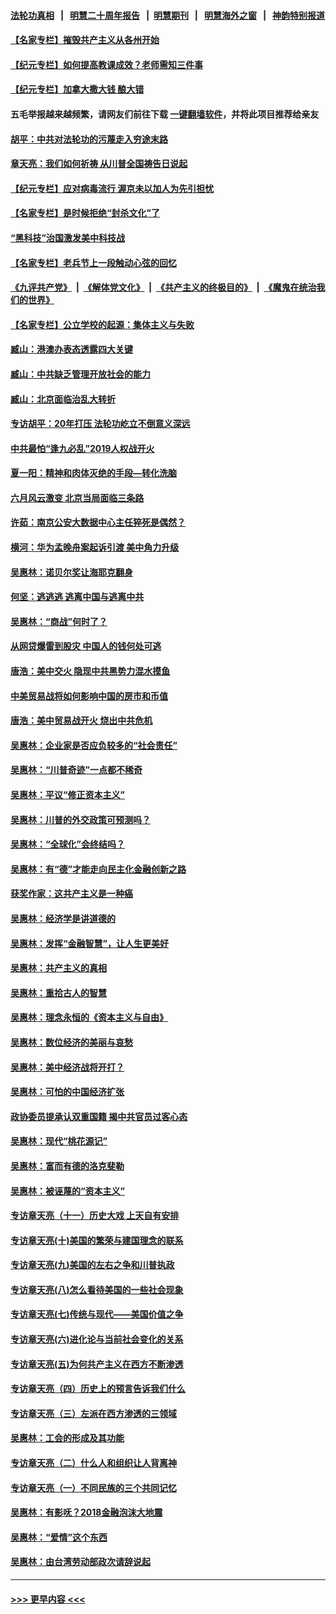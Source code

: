 #### [法轮功真相](https://github.com/gfw-breaker/truth/blob/master/README.md?t=0) &nbsp;&nbsp;|&nbsp;&nbsp; [明慧二十周年报告](https://github.com/gfw-breaker/mh-reports/blob/master/README.md?t=0) &nbsp;&nbsp;|&nbsp;&nbsp;[明慧期刊](https://github.com/gfw-breaker/mh-qikan) &nbsp;&nbsp;|&nbsp;&nbsp; [明慧海外之窗](https://github.com/gfw-breaker/mh-news/blob/master/README.md?t=0) &nbsp;&nbsp;|&nbsp;&nbsp; [神韵特别报道](https://github.com/gfw-breaker/mh-news/blob/master/shenyun.md?t=0)
#### [【名家专栏】摧毁共产主义从各州开始](../pages/nsc423/n13076376.md?t=07222251) 
#### [【纪元专栏】如何提高教课成效？老师需知三件事](../pages/nsc423/n12417848.md?t=07222251) 
#### [【纪元专栏】加拿大撒大钱 酿大错](../pages/nsc423/n12406564.md?t=07222251) 
#### 五毛举报越来越频繁，请网友们前往下载 [一键翻墙软件](https://github.com/gfw-breaker/ssr-accounts)，并将此项目推荐给亲友
#### [胡平：中共对法轮功的污蔑走入穷途末路](../pages/nsc423/n12266737.md?t=07222251) 
#### [章天亮：我们如何祈祷 从川普全国祷告日说起](../pages/nsc423/n11944627.md?t=07222251) 
#### [【纪元专栏】应对病毒流行 渥京未以加人为先引担忧](../pages/nsc423/n11875714.md?t=07222251) 
#### [【名家专栏】是时候拒绝“封杀文化”了](../pages/nsc423/n11814093.md?t=07222251) 
#### [“黑科技”治国激发美中科技战](../pages/nsc423/n11638056.md?t=07222251) 
#### [【名家专栏】老兵节上一段触动心弦的回忆](../pages/nsc423/n11646016.md?t=07222251) 
#### [《九评共产党》](https://github.com/begood0513/9ping.md/blob/master/README.md) &nbsp;|&nbsp; [《解体党文化》](../../../../jtdwh.md/blob/master/README.md)  &nbsp;|&nbsp; [《共产主义的终极目的》](../../../../gczydzjmd.md/blob/master/README.md) &nbsp;|&nbsp; [《魔鬼在统治我们的世界》](../../../../mgztzwmdsj.md/blob/master/README.md) 
#### [【名家专栏】公立学校的起源：集体主义与失败](../pages/nsc423/n11601833.md?t=07222251) 
#### [臧山：港澳办表态透露四大关键](../pages/nsc423/n11421628.md?t=07222251) 
#### [臧山：中共缺乏管理开放社会的能力](../pages/nsc423/n11407457.md?t=07222251) 
#### [臧山：北京面临治乱大转折](../pages/nsc423/n11406895.md?t=07222251) 
#### [专访胡平：20年打压 法轮功屹立不倒意义深远](../pages/nsc423/n11398800.md?t=07222251) 
#### [中共最怕“逢九必乱”2019人权战开火](../pages/nsc423/n11385248.md?t=07222251) 
#### [夏一阳：精神和肉体灭绝的手段—转化洗脑](../pages/nsc423/n11368250.md?t=07222251) 
#### [六月风云激变 北京当局面临三条路](../pages/nsc423/n11313668.md?t=07222251) 
#### [许茹：南京公安大数据中心主任猝死是偶然？](../pages/nsc423/n11064744.md?t=07222251) 
#### [横河：华为孟晚舟案起诉引渡 美中角力升级](../pages/nsc423/n11027230.md?t=07222251) 
#### [吴惠林：诺贝尔奖让海耶克翻身](../pages/nsc423/n10890049.md?t=07222251) 
#### [何坚：逃逃逃 逃离中国与逃离中共](../pages/nsc423/n10592891.md?t=07222251) 
#### [吴惠林：“商战”何时了？](../pages/nsc423/n10573558.md?t=07222251) 
#### [从网贷爆雷到股灾 中国人的钱何处可逃](../pages/nsc423/n10572800.md?t=07222251) 
#### [唐浩：美中交火 隐现中共黑势力混水摸鱼](../pages/nsc423/n10544040.md?t=07222251) 
#### [中美贸易战将如何影响中国的房市和币值](../pages/nsc423/n10543697.md?t=07222251) 
#### [唐浩：美中贸易战开火 烧出中共危机](../pages/nsc423/n10540126.md?t=07222251) 
#### [吴惠林：企业家是否应负较多的“社会责任”](../pages/nsc423/n10535022.md?t=07222251) 
#### [吴惠林：“川普奇迹”一点都不稀奇](../pages/nsc423/n10512808.md?t=07222251) 
#### [吴惠林：平议“修正资本主义”](../pages/nsc423/n10495724.md?t=07222251) 
#### [吴惠林：川普的外交政策可预测吗？](../pages/nsc423/n10462387.md?t=07222251) 
#### [吴惠林：“全球化”会终结吗？](../pages/nsc423/n10452838.md?t=07222251) 
#### [吴惠林：有“德”才能走向民主化金融创新之路](../pages/nsc423/n10432292.md?t=07222251) 
#### [获奖作家：这共产主义是一种癌](../pages/nsc423/n10431541.md?t=07222251) 
#### [吴惠林：经济学是讲道德的](../pages/nsc423/n10398014.md?t=07222251) 
#### [吴惠林：发挥“金融智慧”，让人生更美好](../pages/nsc423/n10375019.md?t=07222251) 
#### [吴惠林：共产主义的真相](../pages/nsc423/n10351394.md?t=07222251) 
#### [吴惠林：重拾古人的智慧](../pages/nsc423/n10337691.md?t=07222251) 
#### [吴惠林：理念永恒的《资本主义与自由》](../pages/nsc423/n10316274.md?t=07222251) 
#### [吴惠林：数位经济的美丽与哀愁](../pages/nsc423/n10292946.md?t=07222251) 
#### [吴惠林：美中经济战将开打？](../pages/nsc423/n10258825.md?t=07222251) 
#### [吴惠林：可怕的中国经济扩张](../pages/nsc423/n10219147.md?t=07222251) 
#### [政协委员提承认双重国籍 揭中共官员过客心态](../pages/nsc423/n10208809.md?t=07222251) 
#### [吴惠林：现代“桃花源记”](../pages/nsc423/n10185234.md?t=07222251) 
#### [吴惠林：富而有德的洛克斐勒](../pages/nsc423/n10142264.md?t=07222251) 
#### [吴惠林：被诬蔑的“资本主义”](../pages/nsc423/n10124816.md?t=07222251) 
#### [专访章天亮（十一）历史大戏 上天自有安排](../pages/nsc423/n10094905.md?t=07222251) 
#### [专访章天亮(十)美国的繁荣与建国理念的联系](../pages/nsc423/n10094899.md?t=07222251) 
#### [专访章天亮(九)美国的左右之争和川普执政](../pages/nsc423/n10094889.md?t=07222251) 
#### [专访章天亮(八)怎么看待美国的一些社会现象](../pages/nsc423/n10094857.md?t=07222251) 
#### [专访章天亮(七)传统与现代——美国价值之争](../pages/nsc423/n10093140.md?t=07222251) 
#### [专访章天亮(六)进化论与当前社会变化的关系](../pages/nsc423/n10092036.md?t=07222251) 
#### [专访章天亮(五)为何共产主义在西方不断渗透](../pages/nsc423/n10083620.md?t=07222251) 
#### [专访章天亮（四）历史上的预言告诉我们什么](../pages/nsc423/n10083606.md?t=07222251) 
#### [专访章天亮（三）左派在西方渗透的三领域](../pages/nsc423/n10081115.md?t=07222251) 
#### [吴惠林：工会的形成及其功能](../pages/nsc423/n10080633.md?t=07222251) 
#### [专访章天亮（二）什么人和组织让人背离神](../pages/nsc423/n10076637.md?t=07222251) 
#### [专访章天亮（一）不同民族的三个共同记忆](../pages/nsc423/n10074188.md?t=07222251) 
#### [吴惠林：有影呒？2018金融泡沫大地震](../pages/nsc423/n10040534.md?t=07222251) 
#### [吴惠林：“爱情”这个东西](../pages/nsc423/n10019423.md?t=07222251) 
#### [吴惠林：由台湾劳动部政次请辞说起](../pages/nsc423/n9979679.md?t=07222251) 

----
#### [ >>> 更早内容 <<< ](../indexes/nsc423-earlier.md)
